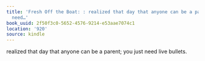 ```yaml
---
title: 'Fresh Off the Boat: : realized that day that anyone can be a parent; you just
  need…'
book_uuid: 2f50f3c0-5652-4576-9214-e53aae7074c1
location: '920'
source: kindle
---
```


realized that day that anyone can be a parent; you just need live bullets.